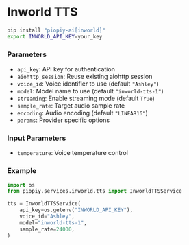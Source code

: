 # Inworld TTS

```bash
pip install "piopiy-ai[inworld]"
export INWORLD_API_KEY=your_key
```

### Parameters

- `api_key`: API key for authentication
- `aiohttp_session`: Reuse existing aiohttp session
- `voice_id`: Voice identifier to use (default `"Ashley"`)
- `model`: Model name to use (default `"inworld-tts-1"`)
- `streaming`: Enable streaming mode (default `True`)
- `sample_rate`: Target audio sample rate
- `encoding`: Audio encoding (default `"LINEAR16"`)
- `params`: Provider specific options

### Input Parameters

- `temperature`: Voice temperature control

### Example

```python
import os
from piopiy.services.inworld.tts import InworldTTSService

tts = InworldTTSService(
    api_key=os.getenv("INWORLD_API_KEY"),
    voice_id="Ashley",
    model="inworld-tts-1",
    sample_rate=24000,
)
```
